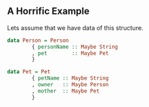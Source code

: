 
## A Horrific Example

Lets assume that we have data of this structure.

```haskell
data Person = Person
        { personName :: Maybe String
        , pet        :: Maybe Pet
        }

data Pet = Pet
        { petName :: Maybe String
        , owner   :: Maybe Person
        , mother  :: Maybe Pet
        }
```
